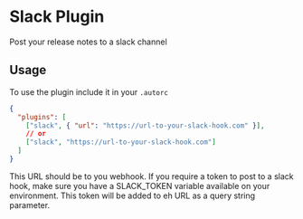 # Slack Plugin

Post your release notes to a slack channel

## Usage

To use the plugin include it in your `.autorc`

```json
{
  "plugins": [
    ["slack", { "url": "https://url-to-your-slack-hook.com" }],
    // or
    ["slack", "https://url-to-your-slack-hook.com"]
  ]
}
```

This URL should be to you webhook. If you require a token to post to a slack hook, make sure you have a SLACK_TOKEN variable available on your environment. This token will be added to eh URL as a query string parameter.

